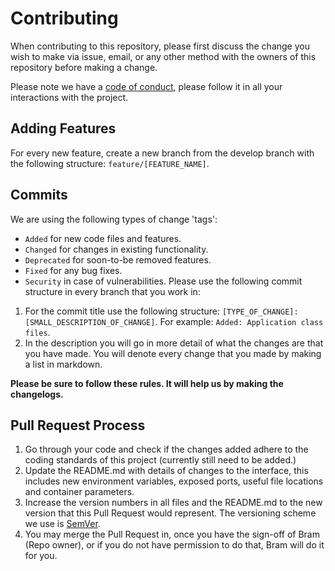 # Contributing

When contributing to this repository, please first discuss the change you wish to make via issue,
email, or any other method with the owners of this repository before making a change.

Please note we have a [code of conduct](CODE_OF_CONDUCT.md), please follow it in all your interactions with the project.

## Adding Features
For every new feature, create a new branch from the develop branch with the following structure: `feature/[FEATURE_NAME]`.

## Commits
We are using the following types of change 'tags':
* `Added` for new code files and features.
* `Changed` for changes in existing functionality.
* `Deprecated` for soon-to-be removed features.
* `Fixed` for any bug fixes.
* `Security` in case of vulnerabilities.
Please use the following commit structure in every branch that you work in:
1. For the commit title use the following structure: `[TYPE_OF_CHANGE]: [SMALL_DESCRIPTION_OF_CHANGE]`. For example: `Added: Application class files`.
2. In the description you will go in more detail of what the changes are that you have made. You will denote every change that you made by making a list in markdown.
   
**Please be sure to follow these rules. It will help us by making the changelogs.**

## Pull Request Process
1. Go through your code and check if the changes added adhere to the coding standards of this project (currently still need to be added.)
2. Update the README.md with details of changes to the interface, this includes new environment
   variables, exposed ports, useful file locations and container parameters.
3. Increase the version numbers in all files and the README.md to the new version that this
   Pull Request would represent. The versioning scheme we use is [SemVer](http://semver.org/).
4. You may merge the Pull Request in, once you have the sign-off of Bram (Repo owner), or if you
   do not have permission to do that, Bram will do it for you.
